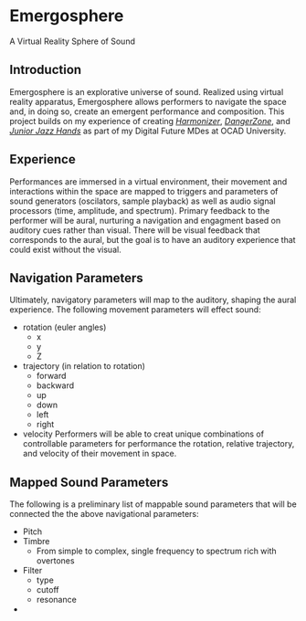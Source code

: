 # Emergosphere
A Virtual Reality Sphere of Sound
## Introduction
Emergosphere is an explorative universe of sound. Realized using virtual reality apparatus, Emergosphere allows performers to navigate the space and, in doing so, create an emergent performance and composition. This project builds on my experience of creating _[Harmonizer](http://blog.ocad.ca/wordpress/digf6037-fw201702-01/2017/11/harmonizer/)_, _[DangerZone](https://braithwaite-finlay.format.com/blog/digital-games-blog-003-danger-zone/)_, and _[Junior Jazz Hands](https://braithwaite-finlay.format.com/blog/digital-games-blog-006-jjh-final-submission/)_ as part of my Digital Future MDes at OCAD University.
## Experience
Performances are immersed in a virtual environment, their movement and interactions within the space are mapped to triggers and parameters of sound generators (oscilators, sample playback) as well as audio signal processors (time, amplitude, and spectrum). Primary feedback to the performer will be aural, nurturing a navigation and engagment based on auditory cues rather than visual. There will be visual feedback that corresponds to the aural, but the goal is to have an auditory experience that could exist without the visual.
## Navigation Parameters
Ultimately, navigatory parameters will map to the auditory, shaping the aural experience. The following movement parameters will effect sound:
* rotation (euler angles)
  * x
  * y
  * Z
* trajectory (in relation to rotation)
  * forward
  * backward
  * up
  * down
  * left
  * right
* velocity
Performers will be able to creat unique combinations of controllable parameters for performance the rotation, relative trajectory, and velocity of their movement in space.
## Mapped Sound Parameters
The following is a preliminary list of mappable sound parameters that will be connected the the above navigational parameters:
* Pitch
* Timbre
  * From simple to complex, single frequency to spectrum rich with overtones
* Filter
  * type
  * cutoff
  * resonance
*
